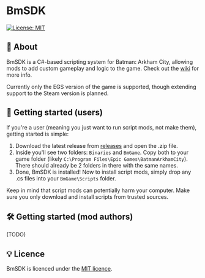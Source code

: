 # BmSDK
[![License: MIT](https://img.shields.io/badge/License-MIT-green.svg)](LICENSE.md)

## 📖 About
BmSDK is a C#-based scripting system for Batman: Arkham City, allowing mods to add custom gameplay and logic to the game. Check out the [wiki](../../wiki) for more info.

Currently only the EGS version of the game is supported, though extending support to the Steam version is planned.

## 🚀 Getting started (users)
If you're a user (meaning you just want to run script mods, not make them), getting started is simple:
1. Download the latest release from [releases](../../releases/latest) and open the .zip file.
2. Inside you'll see two folders: `Binaries` and `BmGame`. Copy both to your game folder (likely `C:\Program Files\Epic Games\BatmanArkhamCity`). There should already be 2 folders in there with the same names.
3. Done, BmSDK is installed! Now to install script mods, simply drop any .cs files into your `BmGame\Scripts` folder.

Keep in mind that script mods can potentially harm your computer. Make sure you only download and install scripts from trusted sources.

## 🛠️ Getting started (mod authors)
(TODO)

## 💡 Licence
BmSDK is licenced under the [MIT licence](LICENSE.md).
